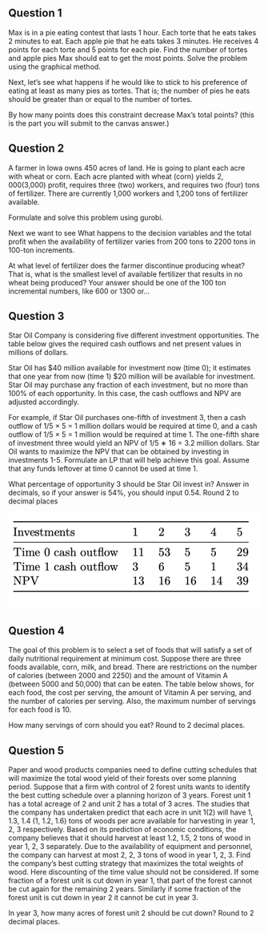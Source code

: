 ## Question 1

Max is in a pie eating contest that lasts 1 hour. Each torte that he eats takes 2 minutes to eat. Each apple pie that he eats takes 3 minutes. He receives 4 points for each torte and 5 points for each pie. Find the number of tortes and apple pies Max should eat to get the most points. Solve the problem using the graphical method.

Next, let’s see what happens if he would like to stick to his preference of eating at least as many pies as tortes. That is; the number of pies he eats should be greater than or equal to the number of tortes.

 

By how many points does this constraint decrease Max’s total points? (this is the part you will submit to the canvas answer.)


## Question 2

A farmer in Iowa owns 450 acres of land. He is going to plant each acre with wheat or corn. Each acre planted with wheat (corn) yields $2,000 ($3,000) profit, requires three (two) workers, and requires two (four) tons of fertilizer. There are currently 1,000 workers and 1,200 tons of fertilizer available.

 

Formulate and solve this problem using gurobi.

 

Next we want to see What happens to the decision variables and the total profit when the availability of fertilizer varies from 200 tons to 2200 tons in 100-ton increments.

 

At what level of fertilizer does the farmer discontinue producing wheat?  That is, what is the smallest level of available fertilizer that results in no wheat being produced?  Your answer should be one of the 100 ton incremental numbers, like 600 or 1300 or...

## Question 3

Star Oil Company is considering five different investment opportunities. The table below gives the required cash outflows and net present values in millions of dollars.

Star Oil has $40 million available for investment now (time 0); it estimates that one year from now (time 1) $20 million will be available for investment. Star Oil may purchase any fraction of each investment, but no more than 100% of each opportunity. In this case, the cash outflows and NPV are adjusted accordingly.

For example, if Star Oil purchases one-fifth of investment 3, then a cash outflow of 1/5 × 5 = 1 million dollars would be required at time 0, and a cash outflow of 1/5 × 5 = 1 million would be required at time 1. The one-fifth share of investment three would yield an NPV of 1/5 ∗ 16 = 3.2 million dollars. Star Oil wants to maximize the NPV that can be obtained by investing in investments 1-5. Formulate an LP that will help achieve this goal. Assume that any funds leftover at time 0 cannot be used at time 1.

What percentage of opportunity 3 should be Star Oil invest in?  Answer in decimals, so if your answer is 54%, you should input 0.54.  Round 2 to decimal places

![Screen_Shot_2020-09-14_at_1.19.51_PM](Screen_Shot_2020-09-14_at_1.19.51_PM.png)



## Question 4

The goal of this problem is to select a set of foods that will satisfy a set of daily nutritional requirement at minimum cost. Suppose there are three foods available, corn, milk, and bread. There are restrictions on the number of calories (between 2000 and 2250) and the amount of Vitamin A (between 5000 and 50,000) that can be eaten. The table below shows, for each food, the cost per serving, the amount of Vitamin A per serving, and the number of calories per serving. Also, the maximum number of servings for each food is 10.

How many servings of corn should you eat?  Round to 2 decimal places.

## Question 5

Paper and wood products companies need to define cutting schedules that will maximize the total wood yield of their forests over some planning period. Suppose that a firm with control of 2 forest units wants to identify the best cutting schedule over a planning horizon of 3 years. Forest unit 1 has a total acreage of 2 and unit 2 has a total of 3 acres. The studies that the company has undertaken predict that each acre in unit 1(2) will have 1, 1.3, 1.4 (1, 1.2, 1.6) tons of woods per acre available for harvesting in year 1, 2, 3 respectively. Based on its prediction of economic conditions, the company believes that it should harvest at least 1.2, 1.5, 2 tons of wood in year 1, 2, 3 separately. Due to the availability of equipment and personnel, the company can harvest at most 2, 2, 3 tons of wood in year 1, 2, 3. Find the company’s best cutting strategy that maximizes the total weights of wood. Here discounting of the time value should not be considered.  If some fraction of a forest unit is cut down in year 1, that part of the forest cannot be cut again for the remaining 2 years.  Similarly if some fraction of the forest unit is cut down in year 2 it cannot be cut in year 3.

 

In year 3, how many acres of forest unit 2 should be cut down?  Round to 2 decimal places.
